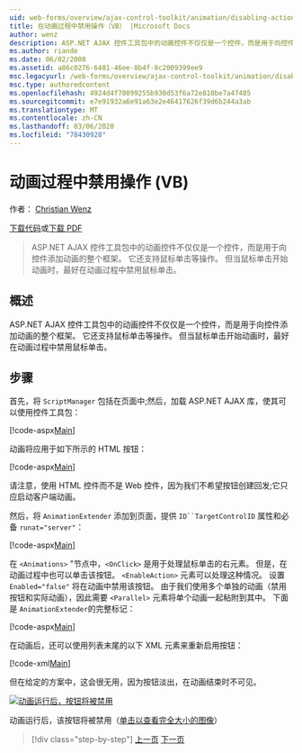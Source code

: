 ```yaml
---
uid: web-forms/overview/ajax-control-toolkit/animation/disabling-actions-during-animation-vb
title: 在动画过程中禁用操作（VB） |Microsoft Docs
author: wenz
description: ASP.NET AJAX 控件工具包中的动画控件不仅仅是一个控件，而是用于向控件添加动画的整个框架。 它还支持操作 。
ms.author: riande
ms.date: 06/02/2008
ms.assetid: a86c0276-6481-46ee-8b4f-8c2009399ee9
msc.legacyurl: /web-forms/overview/ajax-control-toolkit/animation/disabling-actions-during-animation-vb
msc.type: authoredcontent
ms.openlocfilehash: 4924d4f70099255b930d53f6a72e810be7a47485
ms.sourcegitcommit: e7e91932a6e91a63e2e46417626f39d6b244a3ab
ms.translationtype: MT
ms.contentlocale: zh-CN
ms.lasthandoff: 03/06/2020
ms.locfileid: "78430928"
---
```

# <a name="disabling-actions-during-animation-vb"></a>动画过程中禁用操作 (VB)

作者： [Christian Wenz](https://github.com/wenz)

[下载代码](https://download.microsoft.com/download/f/9/a/f9a26acd-8df4-4484-8a18-199e4598f411/Animation7.vb.zip)或[下载 PDF](https://download.microsoft.com/download/6/7/1/6718d452-ff89-4d3f-a90e-c74ec2d636a3/animation7VB.pdf)

> ASP.NET AJAX 控件工具包中的动画控件不仅仅是一个控件，而是用于向控件添加动画的整个框架。 它还支持鼠标单击等操作。 但当鼠标单击开始动画时，最好在动画过程中禁用鼠标单击。

## <a name="overview"></a>概述

ASP.NET AJAX 控件工具包中的动画控件不仅仅是一个控件，而是用于向控件添加动画的整个框架。 它还支持鼠标单击等操作。 但当鼠标单击开始动画时，最好在动画过程中禁用鼠标单击。

## <a name="steps"></a>步骤

首先，将 `ScriptManager` 包括在页面中;然后，加载 ASP.NET AJAX 库，使其可以使用控件工具包：

[!code-aspx[Main](disabling-actions-during-animation-vb/samples/sample1.aspx)]

动画将应用于如下所示的 HTML 按钮：

[!code-aspx[Main](disabling-actions-during-animation-vb/samples/sample2.aspx)]

请注意，使用 HTML 控件而不是 Web 控件，因为我们不希望按钮创建回发;它只应启动客户端动画。

然后，将 `AnimationExtender` 添加到页面，提供 `ID``TargetControlID` 属性和必备 `runat="server"`：

[!code-aspx[Main](disabling-actions-during-animation-vb/samples/sample3.aspx)]

在 `<Animations>` "节点中，`<OnClick>` 是用于处理鼠标单击的右元素。 但是，在动画过程中也可以单击该按钮。 `<EnableAction>` 元素可以处理这种情况。 设置 `Enabled="false"` 将在动画中禁用该按钮。 由于我们使用多个单独的动画（禁用按钮和实际动画），因此需要 `<Parallel>` 元素将单个动画一起粘附到其中。 下面是 `AnimationExtender`的完整标记：

[!code-aspx[Main](disabling-actions-during-animation-vb/samples/sample4.aspx)]

在动画后，还可以使用列表末尾的以下 XML 元素来重新启用按钮：

[!code-xml[Main](disabling-actions-during-animation-vb/samples/sample5.xml)]

但在给定的方案中，这会很无用，因为按钮淡出，在动画结束时不可见。

[![动画运行后，按钮将被禁用](disabling-actions-during-animation-vb/_static/image2.png)](disabling-actions-during-animation-vb/_static/image1.png)

动画运行后，该按钮将被禁用（[单击以查看完全大小的图像](disabling-actions-during-animation-vb/_static/image3.png)）

> [!div class="step-by-step"]
> [上一页](animating-in-response-to-user-interaction-vb.md)
> [下一页](triggering-an-animation-in-another-control-vb.md)

